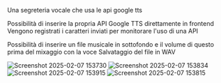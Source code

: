 Una segreteria vocale che usa le api google tts

Possibilità di inserire la propria API Google TTS direttamente in frontend
Vengono registrati i caratteri inviati per monitorare l'uso di una API

Possibilità di inserire un file musicale in sottofondo e il volume di questo prima del mixaggio con la voce
Salvataggio del file in WAV

![Screenshot 2025-02-07 153730](https://github.com/user-attachments/assets/48bd5ad8-6dd7-40fc-86f7-4c4f7d4d2549)
![Screenshot 2025-02-07 153834](https://github.com/user-attachments/assets/e11eee40-b387-453e-ae46-17da0fdd6dab)
![Screenshot 2025-02-07 153915](https://github.com/user-attachments/assets/7a58cca1-6c15-4413-89e7-ce97d1e2c92e)
![Screenshot 2025-02-07 153815](https://github.com/user-attachments/assets/8d3e26c6-042d-4200-979e-2ca7f5637985)
